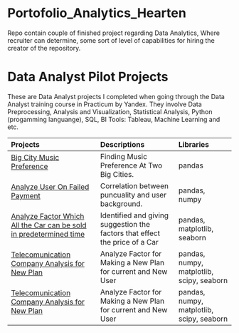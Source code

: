 # Portofolio_Analytics_Hearten
Repo contain couple of finished project regarding Data Analytics, Where recruiter can determine, some sort of level of capabilities for hiring the creator of the repository. 

# Data Analyst Pilot Projects
These are Data Analyst projects I completed when going through the Data Analyst training course in Practicum by Yandex. They involve Data Preprocessing, Analysis and Visualization, Statistical Analysis, Python (progamming languange), SQL, BI Tools: Tableau, Machine Learning and etc.

Projects | Descriptions | Libraries
:-------- | :------------ | :-------- |
<a href="https://github.com/StraightdDumbledore/Portofolio_Analytics_Hearten/tree/Credit-Risk-Analysis" title="Big City Music Preference">Big City Music Preference</a></p> | Finding Music Preference At Two Big Cities. | pandas
<a href="https://github.com/StraightdDumbledore/Portofolio_Analytics_Hearten/tree/Kredit-Risk-Analysis" title="identified correlation between on time payement with user background">Analyze User On Failed Payment </a></p> | Correlation between puncuality and user background. | pandas, numpy
<a href="https://github.com/StraightdDumbledore/Portofolio_Analytics_Hearten/tree/Factor-That-Make-a-Car-Salable" title="Analyze Factor Which All the Car can be sold in predetermined time">Analyze Factor Which All the Car can be sold in predetermined time </a></p> | Identified and giving suggestion the factors that effect the price of a Car | pandas, matplotlib, seaborn
<a href="https://github.com/StraightdDumbledore/Portofolio_Analytics_Hearten/tree/Telecommunication-Company-Analysis" title="Telecomunication Company Analysis for New Plan">Telecomunication Company Analysis for New Plan</a></p> | Analyze Factor for Making a New Plan for current and New User | pandas, numpy, matplotlib, scipy, seaborn
<a href="https://github.com/StraightdDumbledore/Portofolio_Analytics_Hearten/tree/5.-Analisis-Ride-Sharing-CompanyOptimize-Marketing-Marketing-Budget-for-Online-Shop" title="Telecomunication Company Analysis for New Plan">Telecomunication Company Analysis for New Plan</a></p> | Analyze Factor for Making a New Plan for current and New User | pandas, numpy, matplotlib, scipy, seaborn
